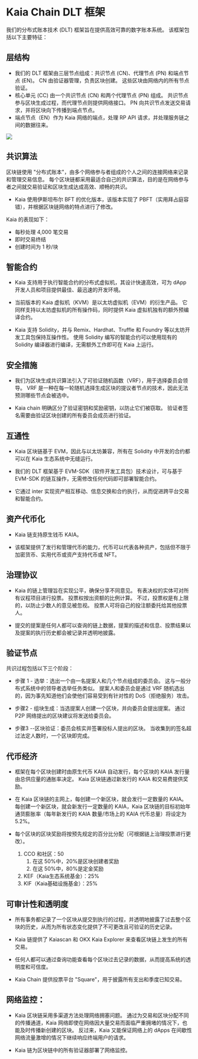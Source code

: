 # Kaia Chain DLT 框架

我们的分布式账本技术 (DLT) 框架旨在提供高效可靠的数字账本系统。 该框架包括以下主要特征：

## 层结构

- 我们的 DLT 框架由三层节点组成：共识节点 (CN)、代理节点 (PN) 和端点节点 (EN)。 CN 由验证器管理，负责区块创建。 这些区块由网络内的所有节点验证。
- 核心单元 (CC) 由一个共识节点 (CN) 和两个代理节点 (PN) 组成。 共识节点参与区块生成过程，而代理节点则提供网络接口。 PN 向共识节点发送交易请求，并将区块向下传播到端点节点。
- 端点节点（EN）作为 Kaia 网络的端点，处理 RP API 请求，并处理服务链之间的数据往来。

![](/img/misc/kaia-nodes.jpg)

## 共识算法

区块链使用 "分布式账本"，由多个网络参与者组成的个人之间的连接网络来记录和管理交易信息。 每个区块链都采用最适合自己的共识算法，目的是在网络参与者之间就交易验证和区块生成达成高效、顺畅的共识。

- Kaia 使用伊斯坦布尔 BFT 的优化版本，该版本实现了 PBFT（实用拜占庭容错），并根据区块链网络的特点进行了修改。

Kaia 的表现如下：

- 每秒处理 4,000 笔交易
- 即时交易终结
- 创建时间为 1 秒/块

## 智能合约

- Kaia 支持用于执行智能合约的分布式虚拟机，其设计快速高效，可为 dApp 开发人员和项目提供最佳、最迅速的开发环境。

- 当前版本的 Kaia 虚拟机（KVM）是以太坊虚拟机（EVM）的衍生产品。 它同样支持以太坊虚拟机的所有操作码，同时提供 Kaia 虚拟机独有的额外预编译合约。

- Kaia 支持 Solidity，并与 Remix、Hardhat、Truffle 和 Foundry 等以太坊开发工具包保持互操作性。 使用 Solidity 编写的智能合约可以使用现有的 Solidity 编译器进行编译，无需额外工作即可在 Kaia 上运行。

## 安全措施

- 我们为区块生成共识算法引入了可验证随机函数（VRF），用于选择委员会领导。 VRF 是一种在每一轮随机选择生成区块的提议者节点的技术，因此无法预测哪些节点会被选中。

- Kaia chain 明确区分了验证密钥和奖励密钥，以防止它们被窃取。 验证者签名需要由验证区块创建的所有委员会成员进行验证。

## 互通性

- Kaia 区块链基于 EVM，因此与以太坊兼容，所有在 Solidity 中开发的合约都可以在 Kaia 生态系统中无缝运行。

- 我们的 DLT 框架基于 EVM-SDK（软件开发工具包）技术设计，可与基于 EVM-SDK 的链互操作，无需修改任何代码即可部署智能合约。

- 它通过 inter 实现资产相互移动、信息交换和合约执行，从而促进跨平台交易和智能合约。

## 资产代币化

- Kaia 链支持原生钱币 KAIA。

- 该框架提供了发行和管理代币的能力，代币可以代表各种资产，包括但不限于加密货币、实用代币或资产支持代币或 NFT。

## 治理协议

- Kaia 的链上管理旨在实现公平，确保分享不同意见。 有表决权的实体可对所有议程项目进行投票。 投票权按出资额的比例计算。 不过，投票权是有上限的，以防止少数人的意见被忽视。 投票人可将自己的投注额委托给其他投票人。

- 提交的提案是任何人都可以查询的链上数据，提案的描述和信息、投票结果以及提案的执行历史都会被记录并透明地披露。

## 验证节点

共识过程包括以下三个阶段：

- 步骤 1 - 选举：选出一个由一名提案人和几个节点组成的委员会。 这与一般分布式系统中的领导者选举任务类似。 提案人和委员会是通过 VRF 随机选出的，因为事先知道他们会使他们容易受到有针对性的 DoS（拒绝服务）攻击。

- 步骤2 - 组块生成：当选提案人创建一个区块，并向委员会提出提案。 通过 P2P 网络提出的区块建议将发送给委员会。

- 步骤3 --区块验证：委员会核实并签署投标人提出的区块。 当收集到的签名超过法定人数时，一个区块即完成。

## 代币经济

- 框架在每个区块创建时由原生代币 KAIA 自动发行，每个区块的 KAIA 发行量由总供应量的通胀率决定。 Kaia 区块链通过新发行的 KAIA 和交易费提供奖励。

- 在 Kaia 区块链的主网上，每创建一个新区块，就会发行一定数量的 KAIA。 每创建一个新区块，就会新发行一定数量的 KAIA，Kaia 区块链的目标初始年通货膨胀率（每年新发行的 KAIA 数量/市场上的 KAIA 代币总量）将设定为 5.2%。

- 每个区块的区块奖励将按预先规定的百分比分配（可根据链上治理投票进行更改）。

  1. CCO 和社区：50
     1. 在这 50%中，20%是区块创建者奖励
     2. 在这 50%中，80%是定金奖励
  2. KEF（Kaia生态系统基金）：25%
  3. KIF（Kaia基础设施基金）：25%

## 可审计性和透明度

- 所有事务都记录了一个区块从提交到执行的过程，并透明地披露了过去整个区块的历史，从而为所有状态变化提供了不可更改且可验证的历史记录。

- Kaia 链提供了 Kaiascan 和 OKX Kaia Explorer 来查看区块链上发生的所有交易。

- 任何人都可以通过查询功能查看每个区块过去记录的数据，从而提高系统的透明度和可信度。

- Kaia Chain 提供投票平台 "Square"，用于披露所有支出和季度已知交易。

## 网络监控：

- Kaia 区块链采用多渠道方法处理网络拥塞问题。 通过为交易和区块分配不同的传播通道，Kaia 网络即使在网络因大量交易而面临严重拥堵的情况下，也能及时传播新创建的区块。 反过来，Kaia 又能保证网络上的 dApps 在间歇性网络流量激增的情况下继续响应终端用户的请求。

- Kaia 链为区块链中的所有验证器部署了网络监控。
